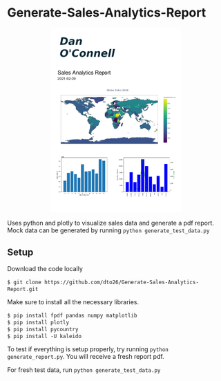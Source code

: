 # Generate-Sales-Analytics-Report

<p align="center">
    <img src="resources/pdf-report.png" alt="Sales Analytics Report" width="300"/>
</p>

Uses python and plotly to visualize sales data and generate a pdf report. Mock data can be generated by running `python generate_test_data.py`

## Setup

Download the code locally

```
$ git clone https://github.com/dto26/Generate-Sales-Analytics-Report.git
```

Make sure to install all the necessary libraries.

```
$ pip install fpdf pandas numpy matplotlib
$ pip install plotly
$ pip install pycountry
$ pip install -U kaleido
```

To test if everything is setup properly, try running `python generate_report.py`. You will receive a fresh report pdf.

For fresh test data, run `python generate_test_data.py`
